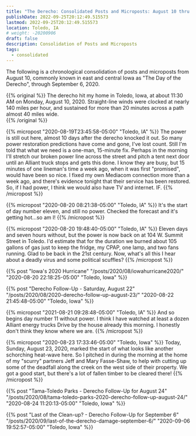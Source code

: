 ```yaml
---
title: "The Derecho: Consolidated Posts and Microposts: August 10 thru September 6, 2020"
publishDate: 2022-09-25T20:12:49.515573
lastmod: 2022-09-25T20:12:49.515573
location: Toledo, IA
# weight: -20200906
draft: false
description: Consolidation of Posts and Microposts
tags:
  - consolidated
---
```


The following is a chronological consolidation of posts and microposts from August 10, commonly known in east and central Iowa as "The Day of the Derecho", through September 6, 2020.  

{{% original %}}
The derecho hit my home in Toledo, Iowa, at about 11:30 AM on Monday, August 10, 2020.  Straight-line winds were clocked at nearly 140 miles per hour, and sustained for more than 20 minutes across a path almost 40 miles wide.  
{{% /original %}}

{{% micropost "2020-08-19T23:45:58-05:00" "Toledo, IA" %}}
The power is still out here, almost 10 days after the derecho knocked it out. So many power restoration predictions have come and gone, I've lost count. Still I'm told that what we need is a one-man, 15-minute fix. Perhaps in the morning I'll stretch our broken power line across the street and pitch a tent next door until an Alliant truck stops and gets this done. I know they are busy, but 15 minutes of one lineman's time a week ago, when it was first "promised", would have been so nice. I fixed my own Mediacom connection more than a week ago, and there's evidence tonight that their service has been restored.  So, if I had power, I think we would also have TV and internet.  IF.
{{% /micropost %}}

{{% micropost "2020-08-20 08:21:38-05:00" "Toledo, IA" %}}
It's the start of day number eleven, and still no power. Checked the forecast and it's getting hot...so am I!
{{% /micropost %}}

{{% micropost "2020-08-20 19:48:40-05:00" "Toledo, IA" %}}
Eleven days and seven hours without, but the power is now back on at 104 W. Summit Street in Toledo. I'd estimate that for the duration we burned about 105 gallons of gas just to keep the fridge, my CPAP, one lamp, and two fans running.  Glad to be back in the 21st century. Now, what's all this I hear about a deadly virus and some political scuffles?
{{% /micropost %}}

{{% post "Iowa's 2020 Hurricane" "/posts/2020/08/iowahurricane2020/" "2020-08-20 22:18:25-05:00" "Toledo, Iowa" %}}

{{% post "Derecho Follow-Up - Saturday, August 22" "/posts/2020/08/2020-derecho-follow-up-august-23/" "2020-08-22 21:45:48-05:00" "Toledo, Iowa" %}}

{{% micropost "2021-08-21 09:28:48-05:00" "Toledo, IA" %}}
And so begins day number 11 without power. I think I have watched at least a dozen Alliant energy trucks Drive by the house already this morning. I honestly don't think they know where we are.
{{% /micropost %}}

{{% micropost "2020-08-23 17:33:46-05:00" "Toledo, Iowa" %}}
Today, Sunday, August 23, 2020, marked the start of what looks like another schorching heat-wave here. So I pitched in during the morning at the home of my "scurry" partners Jeff and Mary Fasse-Shaw, to help with cutting up some of the deadfall along the creek on the west side of their property.  We got a good start, but there's a lot of fallen timber to be cleared there!
{{% /micropost %}}

{{% post "Tama-Toledo Parks - Derecho Follow-Up for August 24" "/posts/2020/08/tama-toledo-parks-2020-derecho-follow-up-august-24/" "2020-08-24 11:20:13-05:00" "Toledo, Iowa" %}}

{{% post "Last of the Clean-up? - Derecho Follow-Up for September 6" "/posts/2020/09/last-of-the-derecho-damage-september-6/" "2020-09-06 19:52:57-05:00" "Toledo, Iowa" %}}


